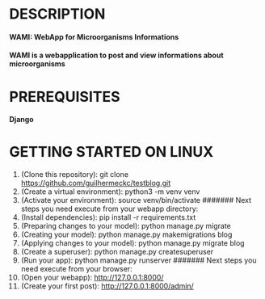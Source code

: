 # DESCRIPTION
#### **WAMI**: **W**eb**A**pp for **M**icroorganisms **I**nformations
#### WAMI is a webapplication to post and view informations about microorganisms

# PREREQUISITES
#### Django

# GETTING STARTED ON LINUX
1. (Clone this repository): git clone https://github.com/guilhermeckc/testblog.git
2. (Create a virtual environment): python3 -m venv venv
3. (Activate your environment): source venv/bin/activate
####### Next steps you need execute from your webapp directory:
4. (Install dependencies): pip install -r requirements.txt
5. (Preparing changes to your model): python manage.py migrate 
6. (Creating your model): python manage.py makemigrations blog 
7. (Applying changes to your model): python manage.py migrate blog 
8. (Create a superuser): python manage.py createsuperuser
9. (Run your app): python manage.py runserver
####### Next steps you need execute from your browser: 
10. (Open your webapp): http://127.0.0.1:8000/
11. (Create your first post): http://127.0.0.1:8000/admin/

